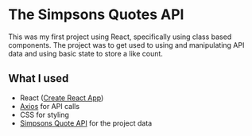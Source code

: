 # The Simpsons Quotes API

This was my first project using React, specifically using class based components. The project was to get used to using and manipulating API data and using basic state to store a like count.


## What I used

- React ([Create React App](https://github.com/facebook/create-react-app))
- [Axios](https://github.com/axios/axios) for API calls
- CSS for styling
- [Simpsons Quote API](https://thesimpsonsquoteapi.glitch.me/) for the project data
